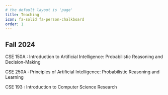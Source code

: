 ```yaml
---
# the default layout is 'page'
title: Teaching
icon: fa-solid fa-person-chalkboard
order: 1
---
```


## Fall 2024

CSE 150A
: Introduction to Artificial Intelligence: Probabilistic Reasoning and Decision-Making

CSE 250A
: Principles of Artificial Intelligence: Probabilistic Reasoning and Learning

CSE 193
: Introduction to Computer Science Research
